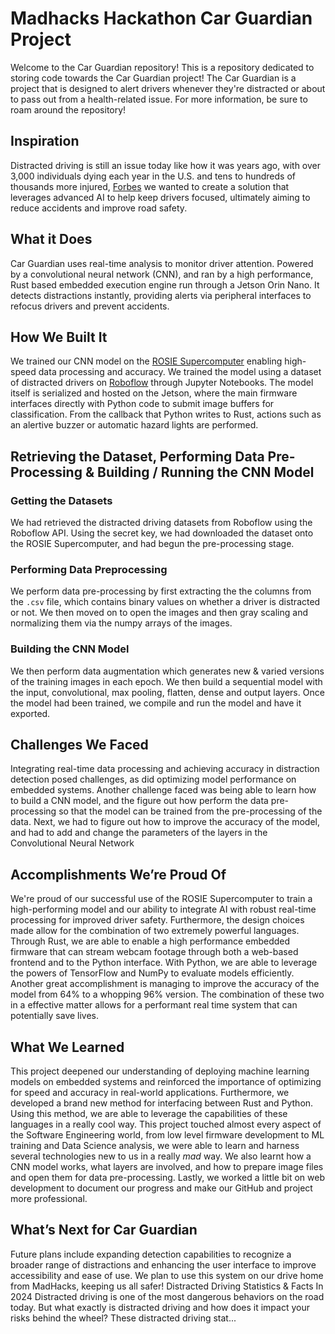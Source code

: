 # Madhacks Hackathon Car Guardian Project
Welcome to the Car Guardian repository! This is a repository dedicated to storing code towards the Car Guardian project! The Car Guardian is a project that is designed to alert drivers whenever they're distracted
or about to pass out from a health-related issue. For more information, be sure to roam around the repository!

## Inspiration
Distracted driving is still an issue today like how it was years ago, with over 3,000 individuals dying each year in the U.S. and tens to hundreds of thousands more injured, [Forbes](https://www.forbes.com/advisor/legal/auto-accident/distracted-driving-statistics/) we wanted to create a solution that leverages advanced AI to help keep drivers focused, ultimately aiming to reduce accidents and improve road safety.
 
## What it Does
Car Guardian uses real-time analysis to monitor driver attention. Powered by a convolutional neural network (CNN), and ran by a high performance, Rust based embedded execution engine run through a Jetson Orin Nano. It detects distractions instantly, providing alerts via peripheral interfaces to refocus drivers and prevent accidents.
 
## How We Built It
We trained our CNN model on the [ROSIE Supercomputer](https://www.msoe.edu/about-msoe/news/details/meet-rosie/) enabling high-speed data processing and accuracy. We trained the model using a dataset of distracted drivers on [Roboflow](https://universe.roboflow.com/yolov8-z7kip/distracted-driver-detection-bvtnl) through Jupyter Notebooks. The model itself is serialized and hosted on the Jetson, where the main firmware interfaces directly with Python code to submit image buffers for classification. From the callback that Python writes to Rust, actions such as an alertive buzzer or automatic hazard lights are performed.
 
## Retrieving the Dataset, Performing Data Pre-Processing & Building / Running the CNN Model
### Getting the Datasets
We had retrieved the distracted driving datasets from Roboflow using the Roboflow API. Using the secret key, we had downloaded the dataset onto the ROSIE Supercomputer, and had begun the pre-processing stage.
 
### Performing Data Preprocessing
We perform data pre-processing by first extracting the the columns from the `.csv` file, which contains binary values on whether a driver is distracted or not. We then moved on to open the images and then gray scaling and normalizing them via the numpy arrays of the images.
 
### Building the CNN Model
We then perform data augmentation which generates new & varied versions of the training images in each epoch. We then build a sequential model with the input, convolutional, max pooling, flatten, dense and output layers. Once the model had been trained, we compile and run the model and have it exported.
 
## Challenges We Faced
Integrating real-time data processing and achieving accuracy in distraction detection posed challenges, as did optimizing model performance on embedded systems. Another challenge faced was being able to learn how to build a CNN model, and the figure out how perform the data pre-processing so that the model can be trained from the pre-processing of the data. Next, we had to figure out how to improve the accuracy of the model, and had to add and change the parameters of the layers in the Convolutional Neural Network
 
## Accomplishments We’re Proud Of
We're proud of our successful use of the ROSIE Supercomputer to train a high-performing model and our ability to integrate AI with robust real-time processing for improved driver safety. Furthermore, the design choices made allow for the combination of two extremely powerful languages. Through Rust, we are able to enable a high performance embedded firmware that can stream webcam footage through both a web-based frontend and to the Python interface. With Python, we are able to leverage the powers of TensorFlow and NumPy to evaluate models efficiently. Another great accomplishment is managing to improve the accuracy of the model from 64% to a whopping 96% version. The combination of these two in a effective matter allows for a performant real time system that can potentially save lives.
 
## What We Learned
This project deepened our understanding of deploying machine learning models on embedded systems and reinforced the importance of optimizing for speed and accuracy in real-world applications. Furthermore, we developed a brand new method for interfacing between Rust and Python. Using this method, we are able to leverage the capabilities of these languages in a really cool way. This project touched almost every aspect of the Software Engineering world, from low level firmware development to ML training and Data Science analysis, we were able to learn and harness several technologies new to us in a really *mad* way. We also learnt how a CNN model works, what layers are involved, and how to prepare image files and open them for data pre-processing. Lastly, we worked a little bit on web development to document our progress and make our GitHub and project more professional.
 
## What’s Next for Car Guardian
Future plans include expanding detection capabilities to recognize a broader range of distractions and enhancing the user interface to improve accessibility and ease of use. We plan to use this system on our drive home from MadHacks, keeping us all safer!
Distracted Driving Statistics & Facts In 2024
Distracted driving is one of the most dangerous behaviors on the road today. But what exactly is distracted driving and how does it impact your risks behind the wheel? These distracted driving stat...
 
